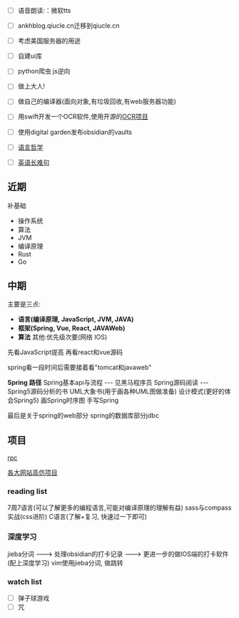      

- [ ] 语音朗读:：微软tts
- [ ] ankhblog.qiucle.cn迁移到qiucle.cn
- [ ] 考虑美国服务器的用途
- [ ] 自建ui库
- [ ] python爬虫 js逆向
- [ ] 做上大人!
- [ ] 做自己的编译器(面向对象,有垃圾回收,有web服务器功能)

- [ ] 用swift开发一个OCR软件,使用开源的[OCR项目](https://github.com/alisen39/TrWebOCR/wiki/%E6%8E%A5%E5%8F%A3%E6%96%87%E6%A1%A3)

- [ ] 使用digital garden发布obsidian的vaults

- [ ] [语言哲学](https://www.bilibili.com/video/BV1hL4y1b73o)
- [ ] [英语长难句](https://www.bilibili.com/video/BV1mC4y1p7Fh?p=154)

## 近期
补基础
- 操作系统
- 算法
- JVM
- 编译原理
- Rust
- Go


## 中期

主要是三点:
- **语言(编译原理, JavaScript, JVM, JAVA)**
- **框架(Spring, Vue, React, JAVAWeb)**
- **算法**
其他:优先级次要(网络 IOS)

先看JavaScript提高
再看react和vue源码

spring看一段时间后需要接着看"tomcat和javaweb"

**Spring 路径**
Spring基本api与流程 --- 见黑马程序员
Spring源码阅读 --- Spring5源码分析的书
UML大象书(用于画各种UML图做准备)
设计模式(更好的体会Spring5)
画Spring时序图
手写Spring

最后是关于spring的web部分
spring的数据库部分jdbc

## 项目
[rpc](https://github.com/Snailclimb/guide-rpc-framework)


[各大网站高仿项目](https://mp.weixin.qq.com/s/5IGzIaE8te1Kt25YI9z76Q)


### reading list
7周7语言(可以了解更多的编程语言,可能对编译原理的理解有益)
sass与compass实战(css进阶)
C语言(了解+复习, 快速过一下即可)



### 深度学习
jieba分词 ---> 处理obsidian的打卡记录 ---> 更进一步的做IOS端的打卡软件(配上深度学习)
vim使用jieba分词, 做跳转

### watch list
- [ ] 弹子球游戏
- [ ] 咒